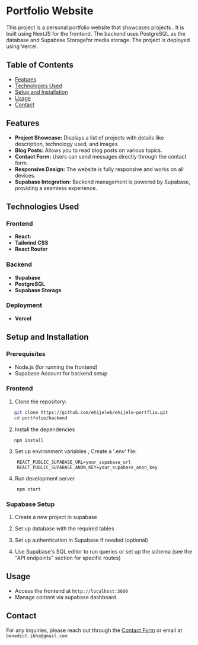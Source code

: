# Portfolio Website

This project is a personal portfolio website that showcases projects . It is built using NextJS for the frontend. The backend  uses PostgreSQL as the database and Supabase Storagefor media storage. The project is deployed using Vercel.

## Table of Contents

- [Features](#features)
- [Technologies Used](#technologies-used)
- [Setup and Installation](#setup-and-installation)
- [Usage](#usage)
- [Contact](#contact)

## Features

- **Project Showcase:** Displays a list of projects with details like description, technology used, and images.
- **Blog Posts:** Allows you to read blog posts on various topics.
- **Contact Form:** Users can send messages directly through the contact form.
- **Responsive Design:** The website is fully responsive and works on all devices.
- **Supabase Integration:** Backend management is powered by Supabase, providing a seamless experience.

## Technologies Used

### Frontend
- **React:** 
- **Tailwind CSS** 
- **React Router** 

### Backend
- **Supabase**
- **PostgreSQL** 
- **Supabase Storage**



### Deployment
- **Vercel** 

## Setup and Installation

### Prerequisites

 
- Node.js (for running the frontend)
- Supabase Account for backend setup

### Frontend

1. Clone the repository:

```bash
   git clone https://github.com/ehijeleb/ehijele-portflio.git
   cd portfolio/backend
```

2. Install the dependencies

```
   npm install
```


3. Set up environment variables ; Create a '.env' file:
```
    REACT_PUBLIC_SUPABASE_URL=your_supabase_url
    REACT_PUBLIC_SUPABASE_ANON_KEY=your_supabase_anon_key
```



4.  Run development server

```
    npm start
```


### Supabase Setup

1. Create a new project in supabase


2. Set up database with the required tables


3. Set up authentication in Supabase if needed (optional)

4. Use Supabase's SQL editor to run queries or set up the schema (see the "API endpoints" section for specific routes)

## Usage

- Access the frontend at `http://localhost:3000`
- Manage content via supabase dashboard



## Contact 

For any inquiries, please reach out through the [Contact Form](https://ehijele-portflio.vercel.app/) or email at `benedict.ibha@gmail.com`